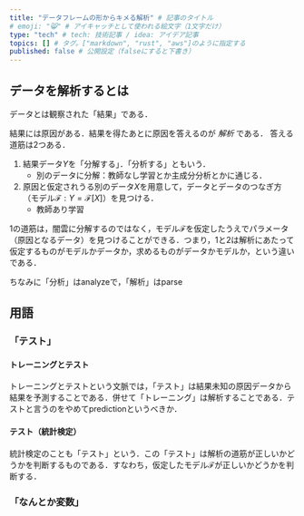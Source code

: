 ```yaml
---
title: "データフレームの形からキメる解析" # 記事のタイトル
# emoji: "😸" # アイキャッチとして使われる絵文字（1文字だけ）
type: "tech" # tech: 技術記事 / idea: アイデア記事
topics: [] # タグ。["markdown", "rust", "aws"]のように指定する
published: false # 公開設定（falseにすると下書き）
---
```


## データを解析するとは

データとは観察された「結果」である．

結果には原因がある．結果を得たあとに原因を答えるのが *解析* である．
答える道筋は2つある．

1. 結果データ$Y$を「分解する」．「分析する」ともいう．
   - 別のデータに分解：教師なし学習とか主成分分析とかに通じる．
2. 原因と仮定されうる別のデータ$X$を用意して，データとデータのつなぎ方（モデル$\mathcal{F}:Y = \mathcal{F}[X]$）を見つける．
   - 教師あり学習

1の道筋は，闇雲に分解するのではなく，モデル$\mathcal{F}$を仮定したうえでパラメータ（原因となるデータ）を見つけることができる．つまり，1と2は解析にあたって仮定するものがモデルかデータか，求めるものがデータかモデルか，という違いである．

ちなみに「分析」はanalyzeで，「解析」はparse

## 用語

### 「テスト」

#### トレーニングとテスト

トレーニングとテストという文脈では，「テスト」は結果未知の原因データから結果を予測することである．併せて「トレーニング」は解析することである．テストと言うのをやめてpredictionというべきか．

#### テスト（統計検定）

統計検定のことも「テスト」という．この「テスト」は解析の道筋が正しいかどうかを判断するものである．すなわち，仮定したモデル$\mathcal{F}$が正しいかどうかを判断する．

### 「なんとか変数」
